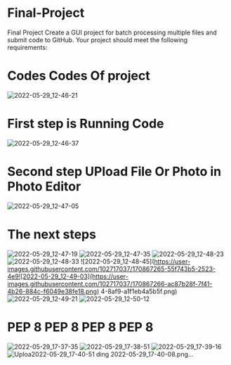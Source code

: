 # Final-Project
Final Project Create a GUI project for batch processing multiple files and submit code to GitHub.  Your project should meet the following requirements:
# Codes  Codes Of project #
![2022-05-29_12-46-21](https://user-images.githubusercontent.com/102717037/170867214-16202d81-e59a-448f-a55d-b90a247aeef5.png)

# First step is Running Code
![2022-05-29_12-46-37](https://user-images.githubusercontent.com/102717037/170867225-c6e79364-ac5e-4910-b097-4647f0f672c1.png)

# Second step UPload File Or Photo in Photo Editor
![2022-05-29_12-47-05](https://user-images.githubusercontent.com/102717037/170867229-bae28edc-c91b-453a-8b12-12d253ff3620.png)

# The next steps
![2022-05-29_12-47-19](https://user-images.githubusercontent.com/102717037/170867251-c9331cfc-7778-4e18-bbc1-0f4ee5ec6cea.png)
![2022-05-29_12-47-35](https://user-images.githubusercontent.com/102717037/170867254-0716a9b8-7bc7-45f0-9fd1-6461bb69cd4e.png)
![2022-05-29_12-48-23](https://user-images.githubusercontent.com/102717037/170867258-96a15c34-00d0-4e23-99e0-c175f23d0aec.png)
![2022-05-29_12-48-33](https://user-images.githubusercontent.com/102717037/170867261-fc44b1c8-e81e-4be3-9c4c-4a36dfff7031.png)
![2022-05-29_12-48-45](https://user-images.githubusercontent.com/102717037/170867265-55f743b5-2523-4e9![2022-05-29_12-49-03](https://user-images.githubusercontent.com/102717037/170867266-ac87b28f-7f41-4b26-884c-f6049e38fe18.png)
4-8af9-a1f1eb4a5b5f.png)
![2022-05-29_12-49-21](https://user-images.githubusercontent.com/102717037/170867270-7a066bff-f7fa-49a9-b2b3-b33188928439.png)
![2022-05-29_12-50-12](https://user-images.githubusercontent.com/102717037/170867277-4e6c7583-c35a-44d0-a714-43f7989bb560.png)



# PEP 8  PEP 8  PEP 8  PEP 8 #
![2022-05-29_17-37-35](https://user-images.githubusercontent.com/102717037/170867310-83a172c5-9beb-4d93-95a4-f0ddabd40304.png)
![2022-05-29_17-38-51](https://user-images.githubusercontent.com/102717037/170867317-7fe188fc-6fe2-4b3c-a4fe-77f8ff28511c.png)
![2022-05-29_17-39-16](https://user-images.githubusercontent.com/102717037/170867319-55f7de6c-92c7-4ddb-889e-c85cc29b0740.png)
![Uploa![2022-05-29_17-40-51](https://user-images.githubusercontent.com/102717037/170867329-c0bfbee6-4e28-4f96-bfb9-844808078075.png)
ding 2022-05-29_17-40-08.png…]()


